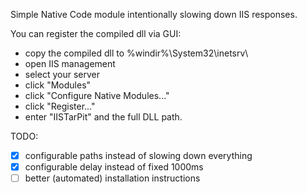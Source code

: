 Simple Native Code module intentionally slowing down IIS responses.

You can register the compiled dll via GUI:
- copy the compiled dll to %windir%\System32\inetsrv\
- open IIS management
- select your server
- click "Modules"
- click "Configure Native Modules..."
- click "Register..."
- enter "IISTarPit" and the full DLL path.

TODO:
- [x] configurable paths instead of slowing down everything
- [x] configurable delay instead of fixed 1000ms
- [ ] better (automated) installation instructions
